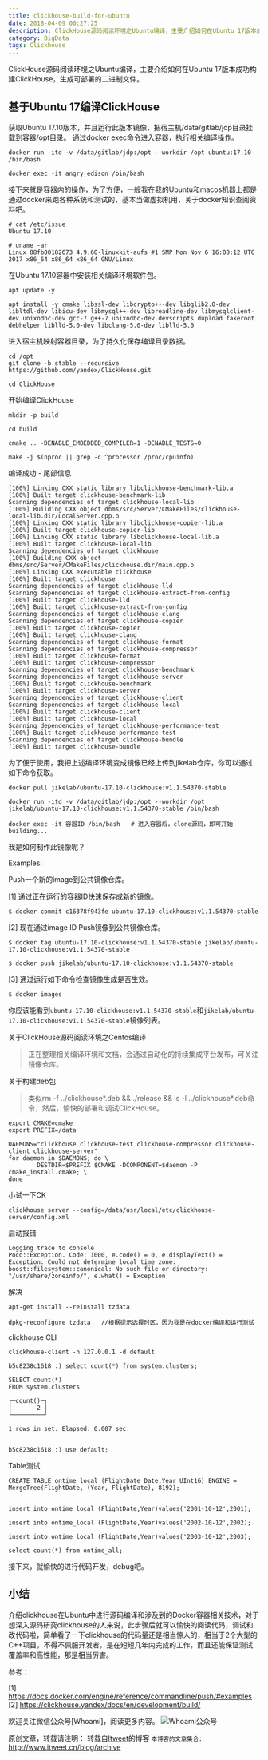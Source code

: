 ```yaml
---
title: clickhouse-build-for-ubuntu
date: 2018-04-09 00:27:25
description: ClickHouse源码阅读环境之Ubuntu编译，主要介绍如何在Ubuntu 17版本成功构建ClickHouse，生成可部署的二进制文件。
category: BigData
tags: Clickhouse
---
```


ClickHouse源码阅读环境之Ubuntu编译，主要介绍如何在Ubuntu 17版本成功构建ClickHouse，生成可部署的二进制文件。

## 基于Ubuntu 17编译ClickHouse

获取Ubuntu 17.10版本，并且运行此版本镜像，把宿主机/data/gitlab/jdp目录挂载到容器/opt目录。 通过docker exec命令进入容器，执行相关编译操作。

```
docker run -itd -v /data/gitlab/jdp:/opt --workdir /opt ubuntu:17.10 /bin/bash

docker exec -it angry_edison /bin/bash
```

接下来就是容器内的操作，为了方便，一般我在我的Ubuntu和macos机器上都是通过docker来跑各种系统和测试的，基本当做虚拟机用，关于docker知识查阅资料吧。

```
# cat /etc/issue
Ubuntu 17.10

# uname -ar
Linux 88fb00182673 4.9.60-linuxkit-aufs #1 SMP Mon Nov 6 16:00:12 UTC 2017 x86_64 x86_64 x86_64 GNU/Linux
```

在Ubuntu 17.10容器中安装相关编译环境软件包。

```
apt update -y 

apt install -y cmake libssl-dev libcrypto++-dev libglib2.0-dev libltdl-dev libicu-dev libmysql++-dev libreadline-dev libmysqlclient-dev unixodbc-dev gcc-7 g++-7 unixodbc-dev devscripts dupload fakeroot debhelper liblld-5.0-dev libclang-5.0-dev liblld-5.0
```

进入宿主机映射容器目录，为了持久化保存编译目录数据。

```
cd /opt
git clone -b stable --recursive https://github.com/yandex/ClickHouse.git

cd ClickHouse
```

开始编译ClickHouse

```
mkdir -p build

cd build

cmake .. -DENABLE_EMBEDDED_COMPILER=1 -DENABLE_TESTS=0

make -j $(nproc || grep -c ^processor /proc/cpuinfo)

```

编译成功 - 尾部信息

```
[100%] Linking CXX static library libclickhouse-benchmark-lib.a
[100%] Built target clickhouse-benchmark-lib
Scanning dependencies of target clickhouse-local-lib
[100%] Building CXX object dbms/src/Server/CMakeFiles/clickhouse-local-lib.dir/LocalServer.cpp.o
[100%] Linking CXX static library libclickhouse-copier-lib.a
[100%] Built target clickhouse-copier-lib
[100%] Linking CXX static library libclickhouse-local-lib.a
[100%] Built target clickhouse-local-lib
Scanning dependencies of target clickhouse
[100%] Building CXX object dbms/src/Server/CMakeFiles/clickhouse.dir/main.cpp.o
[100%] Linking CXX executable clickhouse
[100%] Built target clickhouse
Scanning dependencies of target clickhouse-lld
Scanning dependencies of target clickhouse-extract-from-config
[100%] Built target clickhouse-lld
[100%] Built target clickhouse-extract-from-config
Scanning dependencies of target clickhouse-clang
Scanning dependencies of target clickhouse-copier
[100%] Built target clickhouse-copier
[100%] Built target clickhouse-clang
Scanning dependencies of target clickhouse-format
Scanning dependencies of target clickhouse-compressor
[100%] Built target clickhouse-format
[100%] Built target clickhouse-compressor
Scanning dependencies of target clickhouse-benchmark
Scanning dependencies of target clickhouse-server
[100%] Built target clickhouse-benchmark
[100%] Built target clickhouse-server
Scanning dependencies of target clickhouse-client
Scanning dependencies of target clickhouse-local
[100%] Built target clickhouse-client
[100%] Built target clickhouse-local
Scanning dependencies of target clickhouse-performance-test
[100%] Built target clickhouse-performance-test
Scanning dependencies of target clickhouse-bundle
[100%] Built target clickhouse-bundle

```


为了便于使用，我把上述编译环境变成镜像已经上传到jikelab仓库，你可以通过如下命令获取。

```
docker pull jikelab/ubuntu-17.10-clickhouse:v1.1.54370-stable

docker run -itd -v /data/gitlab/jdp:/opt --workdir /opt jikelab/ubuntu-17.10-clickhouse:v1.1.54370-stable /bin/bash

docker exec -it 容器ID /bin/bash   # 进入容器后，clone源码，即可开始building...
```

我是如何制作此镜像呢？

Examples:

Push一个新的image到公共镜像仓库。

[1] 通过正在运行的容器ID快速保存成新的镜像。

```
$ docker commit c16378f943fe ubuntu-17.10-clickhouse:v1.1.54370-stable
```

[2] 现在通过image ID Push镜像到公共镜像仓库。

```
$ docker tag ubuntu-17.10-clickhouse:v1.1.54370-stable jikelab/ubuntu-17.10-clickhouse:v1.1.54370-stable

$ docker push jikelab/ubuntu-17.10-clickhouse:v1.1.54370-stable
```

[3] 通过运行如下命令检查镜像生成是否生效。

```
$ docker images
```

你应该能看到`ubuntu-17.10-clickhouse:v1.1.54370-stable`和`jikelab/ubuntu-17.10-clickhouse:v1.1.54370-stable`镜像列表。

关于ClickHouse源码阅读环境之Centos编译

> 正在整理相关编译环境和文档，会通过自动化的持续集成平台发布，可关注镜像仓库。

关于构建deb包

> 类似rm -f ../clickhouse*.deb && ./release && ls -l ../clickhouse*.deb命令，然后，愉快的部署和调试ClickHouse。

```
export CMAKE=cmake
export PREFIX=/data

DAEMONS="clickhouse clickhouse-test clickhouse-compressor clickhouse-client clickhouse-server"
for daemon in $DAEMONS; do \
        DESTDIR=$PREFIX $CMAKE -DCOMPONENT=$daemon -P cmake_install.cmake; \
done
```

小试一下CK

```
clickhouse server --config=/data/usr/local/etc/clickhouse-server/config.xml
```

启动报错

```
Logging trace to console
Poco::Exception. Code: 1000, e.code() = 0, e.displayText() = Exception: Could not determine local time zone: boost::filesystem::canonical: No such file or directory: "/usr/share/zoneinfo/", e.what() = Exception
```

解决

```
apt-get install --reinstall tzdata

dpkg-reconfigure tzdata   //根据提示选择时区，因为我是在docker编译和运行测试
```

clickhouse CLI

```
clickhouse-client -h 127.0.0.1 -d default

b5c8238c1618 :) select count(*) from system.clusters;

SELECT count(*)
FROM system.clusters

┌─count()─┐
│       2 │
└─────────┘

1 rows in set. Elapsed: 0.007 sec.


b5c8238c1618 :) use default;

```

Table测试
```
CREATE TABLE ontime_local (FlightDate Date,Year UInt16) ENGINE = MergeTree(FlightDate, (Year, FlightDate), 8192);


insert into ontime_local (FlightDate,Year)values('2001-10-12',2001);

insert into ontime_local (FlightDate,Year)values('2002-10-12',2002);

insert into ontime_local (FlightDate,Year)values('2003-10-12',2003);

select count(*) from ontime_all;
```

接下来，就愉快的进行代码开发，debug吧。

## 小结

介绍clickhouse在Ubuntu中进行源码编译和涉及到的Docker容器相关技术，对于想深入源码研究clickhouse的人来说，此步骤后就可以愉快的阅读代码，调试和改代码啦，简单看了一下clickhouse的代码量还是相当惊人的，相当于2个大型的C++项目，不得不佩服开发者，是在短短几年内完成的工作，而且还能保证测试覆盖率和高性能，那是相当厉害。

参考：

[1] https://docs.docker.com/engine/reference/commandline/push/#examples
[2] https://clickhouse.yandex/docs/en/development/build/

欢迎关注微信公众号[Whoami]，阅读更多内容。
![Whoami公众号](https://github.com/itweet/labs/raw/master/common/img/weixin_public.gif)

原创文章，转载请注明： 转载自[Itweet](http://www.itweet.cn)的博客
`本博客的文章集合:` http://www.itweet.cn/blog/archive